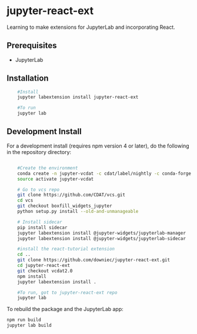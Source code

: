 # jupyter-react-ext

Learning to make extensions for JupyterLab and incorporating React.


## Prerequisites

* JupyterLab

## Installation

```bash
    #Install
    jupyter labextension install jupyter-react-ext

    #To run
    jupyter lab
```

## Development Install

For a development install (requires npm version 4 or later), do the following in the repository directory:

```bash

    #Create the environment
    conda create -n jupyter-vcdat -c cdat/label/nightly -c conda-forge -c cdat -c anaconda libcurl ipython nodejs vcs jupyterlab jupyter flake8 autopep8 pip nb_conda jupyterhub ipywidgets python=3
    source activate jupyter-vcdat

    # Go to vcs repo
    git clone https://github.com/CDAT/vcs.git
    cd vcs
    git checkout boxfill_widgets_jupyter
    python setup.py install --old-and-unmanageable

    # Install sidecar
    pip install sidecar
    jupyter labextension install @jupyter-widgets/jupyterlab-manager
    jupyter labextension install @jupyter-widgets/jupyterlab-sidecar

    #install the react-tutorial extension
    cd ..
    git clone https://github.com/downiec/jupyter-react-ext.git
    cd jupyter-react-ext
    git checkout vcdat2.0
    npm install
    jupyter labextension install .

    #To run, got to jupyter-react-ext repo
    jupyter lab

```

To rebuild the package and the JupyterLab app:

```bash
npm run build
jupyter lab build
```